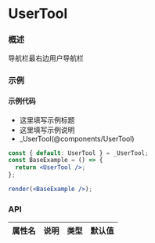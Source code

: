 
# UserTool


### 概述

导航栏最右边用户导航栏


### 示例

#### 示例代码

- 这里填写示例标题
- 这里填写示例说明
- _UserTool(@components/UserTool)

```jsx
const { default: UserTool } = _UserTool;
const BaseExample = () => {
  return <UserTool />;
};

render(<BaseExample />);

```


### API

|属性名|说明|类型|默认值|
|  ---  | ---  | --- | --- |

